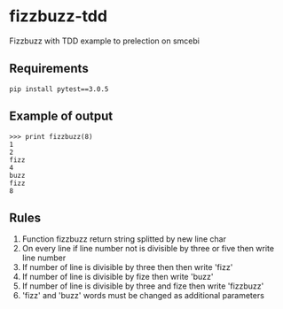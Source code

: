 # fizzbuzz-tdd
Fizzbuzz with TDD example to prelection on smcebi

## Requirements

```
pip install pytest==3.0.5
```

## Example of output

```
>>> print fizzbuzz(8)
1
2
fizz
4
buzz
fizz
8
```

## Rules

1. Function fizzbuzz return string splitted by new line char
2. On every line if line number not is divisible by three or five then write line number
3. If number of line is divisible by three then then write 'fizz'
4. If number of line is divisible by fize then write 'buzz'
5. If number of line is divisible by three and fize then write 'fizzbuzz'
6. 'fizz' and 'buzz' words must be changed as additional parameters
